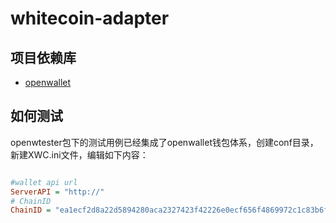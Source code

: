 # whitecoin-adapter

## 项目依赖库

- [openwallet](https://github.com/blocktree/openwallet.git)

## 如何测试

openwtester包下的测试用例已经集成了openwallet钱包体系，创建conf目录，新建XWC.ini文件，编辑如下内容：

```ini

#wallet api url
ServerAPI = "http://"
# ChainID
ChainID = "ea1ecf2d8a22d5894280aca2327423f42226e0ecf656f4869972c1c83b6f2a63"

```